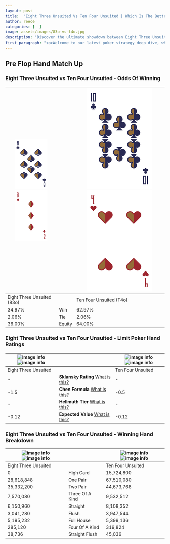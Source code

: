 ```yaml
---
layout: post
title:  "Eight Three Unsuited Vs Ten Four Unsuited | Which Is The Better Hand In Poker? A Complete Guide"
author: reece
categories: [  ]
image: assets/images/83o-vs-t4o.jpg
description: "Discover the ultimate showdown between Eight Three Unsuited and Ten Four Unsuited in poker! Uncover the odds, strategies, and scenarios where one hand triumphs over the other. Get ready to up your poker game with this thrilling analysis."
first_paragraph: "<p>Welcome to our latest poker strategy deep dive, where we're pitting two distinct hands against each other in a high-stakes showdown: Eight Three Unsuited vs Ten Four Unsuited.</p><p>In the dynamic world of poker, every decision counts, and knowing which hand holds the upper hand is key to your success at the table.</p><p>In this article, we'll dissect these two hands, explore the scenarios where one dominates the other, and equip you with the knowledge to make strategic choices that can tip the odds in your favor.</p><p>Get ready to unravel the intriguing dynamics of these poker hands and elevate your game to new heights.</p>"
---
```




[comment]: # (sp0)

## Pre Flop Hand Match Up

<div class="table hand-ratings" markdown="1"> 



### Eight Three Unsuited vs Ten Four Unsuited - Odds Of Winning


    
| ![image info](assets/images/hand1/8.png) ![image info](assets/images/hand1/3o.png) |  | ![image info](assets/images/hand2/T.png) ![image info](assets/images/hand2/4o.png) |
| -------- | -------- | -------- |
| Eight Three Unsuited (83o) |  | Ten Four Unsuited (T4o) |
| 34.97% | Win | 62.97% |
| 2.06% | Tie | 2.06% |
| 36.00% | Equity | 64.00% |




[comment]: # (sp1)



### Eight Three Unsuited vs Ten Four Unsuited - Limit Poker Hand Ratings


    
| ![image info](https://www.riverpairs.com/assets/images/hand1/8.png) ![image info](https://www.riverpairs.com/assets/images/hand1/3o.png) |  | ![image info](https://www.riverpairs.com/assets/images/hand2/T.png) ![image info](https://www.riverpairs.com/assets/images/hand2/4o.png) |
| -------- | -------- | -------- |
| Eight Three Unsuited |  | Ten Four Unsuited |
| - | **Sklansky Rating** [What is this?](/sklansky-rating-explained) | - |
| -1.5 | **Chen Formula** [What is this?](/chen-formula-explained) | -0.5 |
| - | **Hellmuth Tier** [What is this?](/Hellmuth-tier-explained) | - |
| -0.12 | **Expected Value** [What is this?](/expected-value-explained) | -0.12 |




[comment]: # (sp2)



### Eight Three Unsuited vs Ten Four Unsuited - Winning Hand Breakdown


    
| ![image info](https://www.riverpairs.com/assets/images/hand1/8.png) ![image info](https://www.riverpairs.com/assets/images/hand1/3o.png) |  | ![image info](https://www.riverpairs.com/assets/images/hand2/T.png) ![image info](https://www.riverpairs.com/assets/images/hand2/4o.png) |
| -------- | -------- | -------- |
| Eight Three Unsuited |  | Ten Four Unsuited |
| 0 | High Card | 15,724,800 |
| 28,618,848 | One Pair | 67,510,080 |
| 35,332,200 | Two Pair | 44,673,768 |
| 7,570,080 | Three Of A Kind | 9,532,512 |
| 6,150,960 | Straight | 8,108,352 |
| 3,041,280 | Flush | 3,947,544 |
| 5,195,232 | Full House | 5,399,136 |
| 285,120 | Four Of A Kind | 319,824 |
| 38,736 | Straight Flush | 45,036 |




[comment]: # (sp3)



</div>

[comment]: # (sp4)



[comment]: # (sp5)

